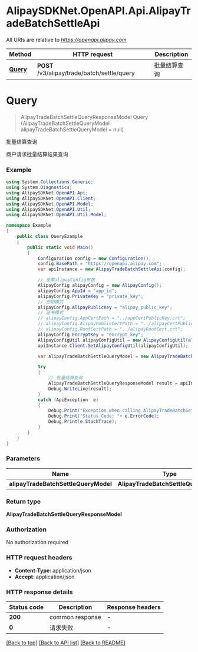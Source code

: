 # AlipaySDKNet.OpenAPI.Api.AlipayTradeBatchSettleApi

All URIs are relative to *https://openapi.alipay.com*

Method | HTTP request | Description
------------- | ------------- | -------------
[**Query**](AlipayTradeBatchSettleApi.md#query) | **POST** /v3/alipay/trade/batch/settle/query | 批量结算查询


<a name="query"></a>
# **Query**
> AlipayTradeBatchSettleQueryResponseModel Query (AlipayTradeBatchSettleQueryModel alipayTradeBatchSettleQueryModel = null)

批量结算查询

商户请求批量结算结果查询

### Example
```csharp
using System.Collections.Generic;
using System.Diagnostics;
using AlipaySDKNet.OpenAPI.Api;
using AlipaySDKNet.OpenAPI.Client;
using AlipaySDKNet.OpenAPI.Model;
using AlipaySDKNet.OpenAPI.Util;
using AlipaySDKNet.OpenAPI.Util.Model;

namespace Example
{
    public class QueryExample
    {
        public static void Main()
        {
            Configuration config = new Configuration();
            config.BasePath = "https://openapi.alipay.com";
            var apiInstance = new AlipayTradeBatchSettleApi(config);

            // 设置alipayConfig参数
            AlipayConfig alipayConfig = new AlipayConfig();
            alipayConfig.AppId = "app_id";
            alipayConfig.PrivateKey = "private_key";
            // 密钥模式
            alipayConfig.AlipayPublicKey = "alipay_public_key";
            // 证书模式
            // alipayConfig.AppCertPath = "../appCertPublicKey.crt";
            // alipayConfig.AlipayPublicCertPath = "../alipayCertPublicKey_RSA2.crt";
            // alipayConfig.RootCertPath = "../alipayRootCert.crt";
            alipayConfig.EncryptKey = "encrypt_key";
            AlipayConfigUtil alipayConfigUtil = new AlipayConfigUtil(alipayConfig);
            apiInstance.Client.SetAlipayConfigUtil(alipayConfigUtil);

            var alipayTradeBatchSettleQueryModel = new AlipayTradeBatchSettleQueryModel(); // AlipayTradeBatchSettleQueryModel |  (optional) 

            try
            {
                // 批量结算查询
                AlipayTradeBatchSettleQueryResponseModel result = apiInstance.Query(alipayTradeBatchSettleQueryModel);
                Debug.WriteLine(result);
            }
            catch (ApiException  e)
            {
                Debug.Print("Exception when calling AlipayTradeBatchSettleApi.Query: " + e.Message );
                Debug.Print("Status Code: "+ e.ErrorCode);
                Debug.Print(e.StackTrace);
            }
        }
    }
}
```

### Parameters

Name | Type | Description  | Notes
------------- | ------------- | ------------- | -------------
 **alipayTradeBatchSettleQueryModel** | **AlipayTradeBatchSettleQueryModel**|  | [optional] 

### Return type

**AlipayTradeBatchSettleQueryResponseModel**

### Authorization

No authorization required

### HTTP request headers

 - **Content-Type**: application/json
 - **Accept**: application/json


### HTTP response details
| Status code | Description | Response headers |
|-------------|-------------|------------------|
| **200** | common response |  -  |
| **0** | 请求失败 |  -  |

[[Back to top]](#) [[Back to API list]](../README.md#documentation-for-api-endpoints) [[Back to README]](../README.md)


